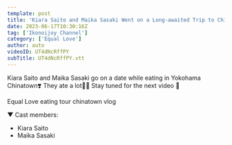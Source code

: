 ```yaml
---
template: post
title: 'Kiara Saito and Maika Sasaki Went on a Long-awaited Trip to Chinatown [Ikorabu]'
date: 2023-06-17T10:30:16Z
tag: ['Ikonoijoy Channel']
category: ['Equal Love']
author: auto 
videoID: UT4dNcRffPY
subTitle: UT4dNcRffPY.vtt
---
```

Kiara Saito and Maika Sasaki go on a date while eating in Yokohama Chinatown❣️ They ate a lot🐼💫 Stay tuned for the next video 🙌

Equal Love eating tour chinatown vlog

▼ Cast members:

- Kiara Saito
- Maika Sasaki